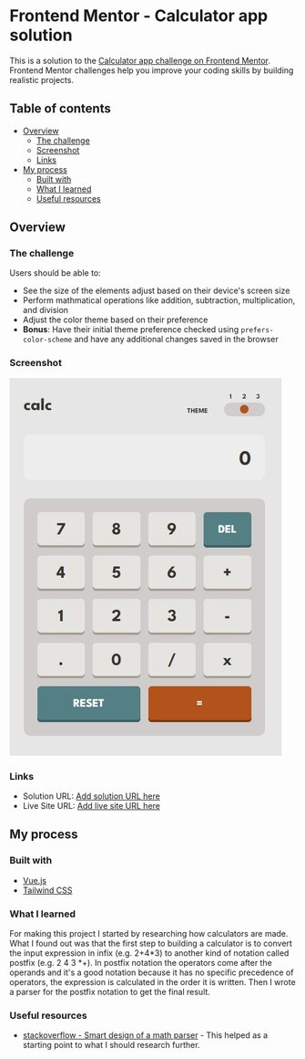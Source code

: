 # Frontend Mentor - Calculator app solution

This is a solution to the [Calculator app challenge on Frontend Mentor](https://www.frontendmentor.io/challenges/calculator-app-9lteq5N29). Frontend Mentor challenges help you improve your coding skills by building realistic projects. 

## Table of contents

- [Overview](#overview)
  - [The challenge](#the-challenge)
  - [Screenshot](#screenshot)
  - [Links](#links)
- [My process](#my-process)
  - [Built with](#built-with)
  - [What I learned](#what-i-learned)
  - [Useful resources](#useful-resources)


## Overview

### The challenge

Users should be able to:

- See the size of the elements adjust based on their device's screen size
- Perform mathmatical operations like addition, subtraction, multiplication, and division
- Adjust the color theme based on their preference
- **Bonus**: Have their initial theme preference checked using `prefers-color-scheme` and have any additional changes saved in the browser

### Screenshot

![screenshot](./screenshot.jpg)

### Links

- Solution URL: [Add solution URL here](https://your-solution-url.com)
- Live Site URL: [Add live site URL here](https://your-live-site-url.com)

## My process

### Built with

- [Vue.js](https://vuejs.org/)
- [Tailwind CSS](https://tailwindcss.com/)

### What I learned

For making this project I started by researching how calculators are made. What I found out was that the first step to building a calculator is to convert the input expression in infix (e.g. 2+4\*3) to another kind of notation called postfix (e.g. 2 4 3 \*+). In postfix notation the operators come after the operands and it's a good notation because it has no specific precedence of operators, the expression is calculated in the order it is written. Then I wrote a parser for the postfix notation to get the final result.

### Useful resources

- [stackoverflow - Smart design of a math parser](https://stackoverflow.com/questions/114586/smart-design-of-a-math-parser) - This helped as a starting point to what I should research further.
